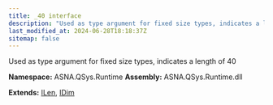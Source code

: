 ```yaml
---
title: _40 interface
description: "Used as type argument for fixed size types, indicates a length of 40  "
last_modified_at: 2024-06-28T18:18:37Z
sitemap: false
---
```


Used as type argument for fixed size types, indicates a length of 40 

**Namespace:** ASNA.QSys.Runtime
**Assembly:** ASNA.QSys.Runtime.dll

**Extends:** [ILen](/reference/runtime/qsys-runtime/i-len.html), [IDim](/reference/runtime/qsys-runtime/i-dim.html)
<br>
<br>
